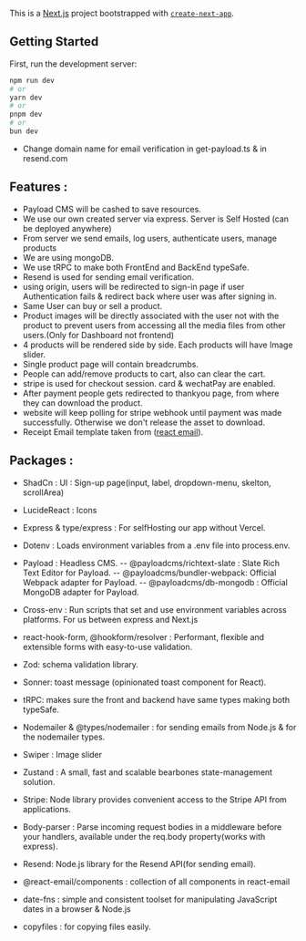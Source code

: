 This is a [Next.js](https://nextjs.org/) project bootstrapped with [`create-next-app`](https://github.com/vercel/next.js/tree/canary/packages/create-next-app).

## Getting Started

First, run the development server:

```bash
npm run dev
# or
yarn dev
# or
pnpm dev
# or
bun dev
```

- Change domain name for email verification in get-payload.ts & in resend.com

## Features :

- Payload CMS will be cashed to save resources.
- We use our own created server via express. Server is Self Hosted (can be deployed anywhere)
- From server we send emails, log users, authenticate users, manage products
- We are using mongoDB.
- We use tRPC to make both FrontEnd and BackEnd typeSafe.
- Resend is used for sending email verification.
- using origin, users will be redirected to sign-in page if user Authentication fails & redirect back where user was after signing in.
- Same User can buy or sell a product.
- Product images will be directly associated with the user not with the product to prevent users from
  accessing all the media files from other users.(Only for Dashboard not frontend)
- 4 products will be rendered side by side. Each products will have Image slider.
- Single product page will contain breadcrumbs.
- People can add/remove products to cart, also can clear the cart.
- stripe is used for checkout session. card & wechatPay are enabled.
- After payment people gets redirected to thankyou page, from where they can download the product.
- website will keep polling for stripe webhook until payment was made successfully. Otherwise we don't release the asset to download.
- Receipt Email template taken from ([react email](https://demo.react.email/)).

## Packages :

- ShadCn : UI : Sign-up page(input, label, dropdown-menu, skelton, scrollArea)

- LucideReact : Icons

- Express & type/express : For selfHosting our app without Vercel.

- Dotenv : Loads environment variables from a .env file into process.env.

- Payload : Headless CMS.
  -- @payloadcms/richtext-slate : Slate Rich Text Editor for Payload.
  -- @payloadcms/bundler-webpack: Official Webpack adapter for Payload.
  -- @payloadcms/db-mongodb : Official MongoDB adapter for Payload.

- Cross-env : Run scripts that set and use environment variables across platforms. For us between express and Next.js

- react-hook-form, @hookform/resolver : Performant, flexible and extensible forms with easy-to-use validation.
- Zod: schema validation library.
- Sonner: toast message (opinionated toast component for React).

- tRPC: makes sure the front and backend have same types making both typeSafe.

- Nodemailer & @types/nodemailer : for sending emails from Node.js & for the nodemailer types.

- Swiper : Image slider

- Zustand : A small, fast and scalable bearbones state-management solution.

- Stripe: Node library provides convenient access to the Stripe API from applications.

- Body-parser : Parse incoming request bodies in a middleware before your handlers, available under the req.body property(works with express).

- Resend: Node.js library for the Resend API(for sending email).

- @react-email/components : collection of all components in react-email

- date-fns : simple and consistent toolset for manipulating JavaScript dates in a browser & Node.js

- copyfiles : for copying files easily.
